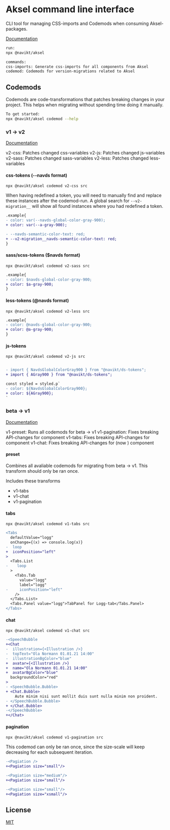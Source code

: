 # Aksel command line interface

CLI tool for managing CSS-imports and Codemods when consuming Aksel-packages.

[Documentation](https://aksel.nav.no/preview/grunnleggende/kode/kommandolinje)

```bash
run:
npx @navikt/aksel

commands:
css-imports: Generate css-imports for all components from Aksel
codemod: Codemods for version-migrations related to Aksel
```

## Codemods

Codemods are code-transformations that patches breaking changes in your project. This helps when migrating without spending time doing it manually.

```bash
To get started:
npx @navikt/aksel codemod --help
```

### v1 -> v2

[Documentation](https://aksel.nav.no/grunnleggende/kode/migrering#h76f47744d112)

v2-css: Patches changed css-variables
v2-js: Patches changed js-variables
v2-sass: Patches changed sass-variables
v2-less: Patches changed less-variables

#### css-tokens (--navds format)

`npx @navikt/aksel codemod v2-css src`

When having redefined a token, you will need to manually find and replace these instances after the codemod-run. A global search for `--v2-migration__` will show all found instances where you had redefined a token.

```diff
.example{
- color: var(--navds-global-color-gray-900);
+ color: var(--a-gray-900);

- --navds-semantic-color-text: red;
+ --v2-migration__navds-semantic-color-text: red;
}
```

#### sass/scss-tokens ($navds format)

`npx @navikt/aksel codemod v2-sass src`

```diff
.example{
- color: $navds-global-color-gray-900;
+ color: $a-gray-900;
}
```

#### less-tokens (@navds format)

`npx @navikt/aksel codemod v2-less src`

```diff
.example{
- color: @navds-global-color-gray-900;
+ color: @a-gray-900;
}
```

#### js-tokens

`npx @navikt/aksel codemod v2-js src`

```diff

- import { NavdsGlobalColorGray900 } from "@navikt/ds-tokens";
+ import { AGray900 } from "@navikt/ds-tokens";

const styled = styled.p`
- color: ${NavdsGlobalColorGray900};
+ color: ${AGray900};
`
```

### beta -> v1

[Documentation](https://aksel.nav.no/grunnleggende/kode/migrering#h50d54a5af8c1)

v1-preset: Runs all codemods for beta -> v1
v1-pagination: Fixes breaking API-changes for <Pagination /> component
v1-tabs: Fixes breaking API-changes for <Tabs /> component
v1-chat: Fixes breaking API-changes for <SpeechBubble /> (now <Chat/>) component

#### preset

Combines all avaliable codemods for migrating from beta -> v1. This transform should only be ran once.

Includes these transforms

- v1-tabs
- v1-chat
- v1-pagination

#### tabs

`npx @navikt/aksel codemod v1-tabs src`

```diff
<Tabs
  defaultValue="logg"
  onChange={(x) => console.log(x)}
-  loop
+  iconPosition="left"
>
  <Tabs.List
-    loop
  >
    <Tabs.Tab
      value="logg"
      label="logg"
-     iconPosition="left"
    />
  </Tabs.List>
  <Tabs.Panel value="logg">TabPanel for Logg-tab</Tabs.Panel>
</Tabs>
```

#### chat

`npx @navikt/aksel codemod v1-chat src`

```diff
-<SpeechBubble
+<Chat
-  illustration={<Illustration />}
-  topText="Ola Normann 01.01.21 14:00"
-  illustrationBgColor="blue"
+  avatar={<Illustration />}
+  name="Ola Normann 01.01.21 14:00"
+  avatarBgColor="blue"
  backgroundColor="red"
>
- <SpeechBubble.Bubble>
+ <Chat.Bubble>
    Aute minim nisi sunt mollit duis sunt nulla minim non proident.
- </SpeechBubble.Bubble>
+ </Chat.Bubble>
-</SpeechBubble>
+</Chat>
```

#### pagination

`npx @navikt/aksel codemod v1-pagination src`

This codemod can only be ran once, since the size-scale will keep decreasing for each subsequent iteration.

```diff
-<Pagiation />
+<Pagiation size="small"/>

-<Pagiation size="medium"/>
+<Pagiation size="small"/>

-<Pagiation size="small"/>
+<Pagiation size="xsmall"/>
```

## License

[MIT](https://github.com/navikt/aksel/blob/main/LICENCE)
